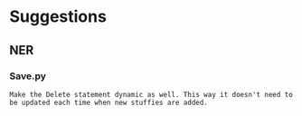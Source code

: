 # Suggestions


## NER
### Save.py

    Make the Delete statement dynamic as well. This way it doesn't need to be updated each time when new stuffies are added.
